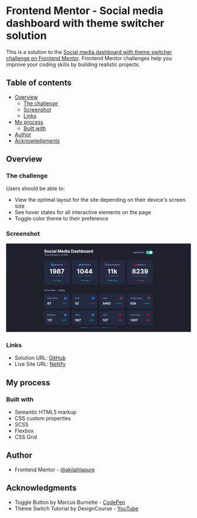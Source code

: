 # Frontend Mentor - Social media dashboard with theme switcher solution

This is a solution to the [Social media dashboard with theme switcher challenge on Frontend Mentor](https://www.frontendmentor.io/challenges/social-media-dashboard-with-theme-switcher-6oY8ozp_H). Frontend Mentor challenges help you improve your coding skills by building realistic projects. 

## Table of contents

- [Overview](#overview)
  - [The challenge](#the-challenge)
  - [Screenshot](#screenshot)
  - [Links](#links)
- [My process](#my-process)
  - [Built with](#built-with)
- [Author](#author)
- [Acknowledgments](#acknowledgments)

## Overview

### The challenge

Users should be able to:

- View the optimal layout for the site depending on their device's screen size
- See hover states for all interactive elements on the page
- Toggle color theme to their preference

### Screenshot

![](./screenshot.png)

### Links

- Solution URL: [GitHub](https://github.com/akilahlapure/frontend-mentor/tree/main/social-media-dashboard-with-theme-switcher)
- Live Site URL: [Netlify](https://byooki-social-media-dashboard.netlify.app/)

## My process

### Built with

- Semantic HTML5 markup
- CSS custom properties
- SCSS
- Flexbox
- CSS Grid

## Author

- Frontend Mentor - [@akilahlapure](https://www.frontendmentor.io/profile/akilahlapure)

## Acknowledgments

- Toggle Button by Marcus Burnette - [CodePen](https://codepen.io/mburnette/pen/LxNxNg?editors=1100)
- Theme Switch Tutorial by DesignCourse - [YouTube](https://youtu.be/ZKXv_ZHQ654)

